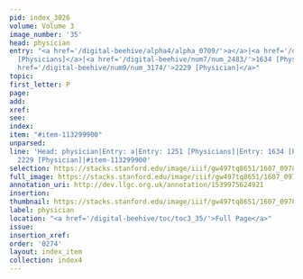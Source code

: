 ```yaml
---
pid: index_3026
volume: Volume 3
image_number: '35'
head: physician
entry: "<a href='/digital-beehive/alpha4/alpha_0709/'>a</a>|<a href='/digital-beehive/num6/num_1733/'>1251
  [Physicians]</a>|<a href='/digital-beehive/num7/num_2483/'>1634 [Physician]</a>|<a
  href='/digital-beehive/num9/num_3174/'>2229 [Physician]</a>"
topic:
first_letter: P
page:
add:
xref:
see:
index:
item: "#item-113299900"
unparsed:
line: 'Head: physician|Entry: a|Entry: 1251 [Physicians]|Entry: 1634 [Physician]|Entry:
  2229 [Physician]|#item-113299900'
selection: https://stacks.stanford.edu/image/iiif/gw497tq8651/1607_0978/858,3304,746,151/full/0/default.jpg
full_image: https://stacks.stanford.edu/image/iiif/gw497tq8651/1607_0978/full/full/0/default.jpg
annotation_uri: http://dev.llgc.org.uk/annotation/1539975624921
insertion:
thumbnail: https://stacks.stanford.edu/image/iiif/gw497tq8651/1607_0978/858,3304,746,151/150,/0/default.jpg
label: physician
location: "<a href='/digital-beehive/toc/toc3_35/'>Full Page</a>"
issue:
insertion_xref:
order: '0274'
layout: index_item
collection: index4
---
```

